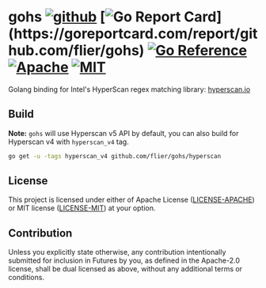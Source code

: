 # gohs [![github](https://github.com/flier/gohs/workflows/Continuous%20integration/badge.svg)](https://github.com/flier/gohs/actions?query=workflow%3A%22Continuous+integration%22) [![Go Report Card](https://goreportcard.com/badge/github.com/flier/gohs?)](https://goreportcard.com/report/github.com/flier/gohs) [![Go Reference](https://pkg.go.dev/badge/github.com/flier/gohs/hyperscan.svg)](https://pkg.go.dev/github.com/flier/gohs/hyperscan) [![Apache](https://img.shields.io/badge/license-Apache-blue.svg)](https://github.com/flier/gohs/blob/master/LICENSE-APACHE) [![MIT](https://img.shields.io/badge/license-MIT-blue.svg)](https://github.com/flier/gohs/blob/master/LICENSE-MIT)

Golang binding for Intel's HyperScan regex matching library: [hyperscan.io](https://www.hyperscan.io/)

## Build

**Note:** `gohs` will use Hyperscan v5 API by default, you can also build for Hyperscan v4 with `hyperscan_v4` tag.

```bash
go get -u -tags hyperscan_v4 github.com/flier/gohs/hyperscan
```

## License

This project is licensed under either of Apache License ([LICENSE-APACHE](LICENSE-APACHE)) or MIT license ([LICENSE-MIT](LICENSE-MIT)) at your option.

## Contribution

Unless you explicitly state otherwise, any contribution intentionally submitted
for inclusion in Futures by you, as defined in the Apache-2.0 license, shall be
dual licensed as above, without any additional terms or conditions.
